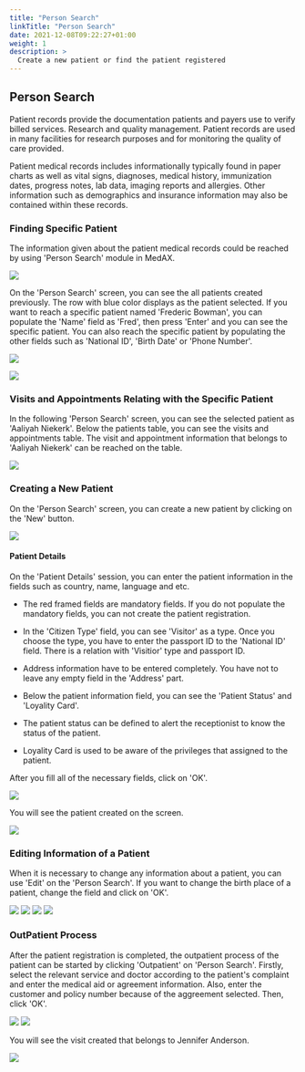 ```yaml
---
title: "Person Search"
linkTitle: "Person Search"
date: 2021-12-08T09:22:27+01:00
weight: 1
description: >
  Create a new patient or find the patient registered
---
```


##  **Person Search**

  Patient records provide the documentation patients and payers use to verify billed services. Research and quality management. Patient records are used in many facilities for research purposes and for monitoring the quality of care provided.

  Patient medical records includes informationally typically found in paper charts as well as vital signs, diagnoses, medical history, immunization dates, progress notes, lab data, imaging reports and allergies. Other information such as demographics and insurance information may also be contained within these records.

### **Finding Specific Patient**

  The information given about the patient medical records could be reached by using 'Person Search' module in MedAX.


![](https://github.com/MedAX365/docsy/blob/main/images/PersonSearch_1.png)

  On the 'Person Search' screen, you can see the all patients created previously. The row with blue color displays as the patient selected. If you want to reach a specific patient named 'Frederic Bowman', you can populate the 'Name' field as 'Fred', then press 'Enter' and you can see the specific patient. You can also reach the specific patient by populating the other fields such as 'National ID', 'Birth Date' or 'Phone Number'.


![](https://github.com/MedAX365/docsy/blob/main/images/PersonSearch_2.png)


![](https://github.com/MedAX365/docsy/blob/main/images/PersonSearch_3.png)

### **Visits and Appointments Relating with the Specific Patient**

  In the following 'Person Search' screen, you can see the selected patient as 'Aaliyah Niekerk'. Below the patients table, you can see the visits and appointments table. The visit and appointment information that belongs to 'Aaliyah Niekerk' can be reached on the table.


![](https://github.com/MedAX365/docsy/blob/main/images/PersonSearch_4.png)

### **Creating a New Patient**

  On the 'Person Search' screen, you can create a new patient by clicking on the 'New' button.


![](https://github.com/MedAX365/docsy/blob/main/images/PersonSearch_5.png)

#### **Patient Details**

  On the 'Patient Details' session, you can enter the patient information in the fields such as country, name, language and etc.

* The red framed fields are mandatory fields. If you do not populate the mandatory fields, you can not create the patient registration.

* In the 'Citizen Type' field, you can see 'Visitor' as a type. Once you choose the type, you have to enter the passport ID to the 'National ID' field. There is a relation with 'Visitior' type and passport ID.

* Address information have to be entered completely. You have not to leave any empty field in the 'Address' part.

* Below the patient information field, you can see the 'Patient Status' and 'Loyality Card'.

* The patient status can be defined to alert the receptionist to know the status of the patient.

* Loyality Card is used to be aware of the privileges that assigned to the patient.

After you fill all of the necessary fields, click on 'OK'.

![](https://github.com/MedAX365/docsy/blob/main/images/PersonSearch_6.png)

You will see the patient created on the screen.

![](https://github.com/MedAX365/docsy/blob/main/images/PersonSearch_7.png)

### **Editing Information of a Patient**

When it is necessary to change any information about a patient, you can use 'Edit' on the 'Person Search'. If you want to change the birth place of a patient, change the field and click on 'OK'.

![](https://github.com/MedAX365/docsy/blob/main/images/PersonSearch_11.png)
![](https://github.com/MedAX365/docsy/blob/main/images/PersonSearch_8.png)
![](https://github.com/MedAX365/docsy/blob/main/images/PersonSearch_12.png)
![](https://github.com/MedAX365/docsy/blob/main/images/PersonSearch_13.png)

### **OutPatient Process**

After the patient registration is completed, the outpatient process of the patient can be started by clicking 'Outpatient' on 'Person Search'. Firstly, select the relevant service and doctor according to the patient's complaint and enter the medical aid or agreement information. Also, enter the customer and policy number because of the aggreement selected. Then, click 'OK'.

![](https://github.com/MedAX365/docsy/blob/main/images/PersonSearch_14.png)
![](https://github.com/MedAX365/docsy/blob/main/images/PersonSearch_15.png)

You will see the visit created that belongs to Jennifer Anderson.

![](https://github.com/MedAX365/docsy/blob/main/images/PersonSearch_16.png)






















